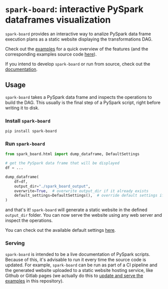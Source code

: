 # `spark-board`: interactive PySpark dataframes visualization

`spark-board` provides an interactive way to analize PySpark data frame execution plans as a static website displaying the transformations DAG.

Check out the [examples](https://alijdens.github.io/spark-board/) for a quick overview of the features (and the corresponding examples source code [here](https://github.com/alijdens/spark-board/tree/v1.0.0/tests/examples/)).

If you intend to develop `spark-board` or run from source, check out the [documentation](https://github.com/alijdens/spark-board/tree/v1.0.0/docs).

## Usage

`spark-board` takes a PySpark data frame and inspects the operations to build the DAG. This usually is the final step of a PySpark script, right before writing it to disk.

### Install `spark-board`

```shell
pip install spark-board
```

### Run `spark-board`

```python
from spark_board.html import dump_dataframe, DefaultSettings

# get the PySpark data frame that will be displayed
df = ...

dump_dataframe(
    df=df,
    output_dir="./spark_board_output",
    overwrite=True,  # overwrite output_dir if it already exists
    default_settings=DefaultSettings(),  # override default settings if desired
)
```

and that's it! `spark-board` will generate a static website in the defined `output_dir` folder. You can now serve the website using any web server and inspect the operations.

You can check out the available default settings [here](https://github.com/alijdens/spark-board/blob/main/spark_board/default_settings.py).

### Serving

`spark-board` is intended to be a live documentation of PySpark scripts. Because of this, it's advisable to run it every time the source code is updated. For example, `spark-board` can be run as part of a CI pipeline and the generated website uploaded to a static website hosting service, like Github or Gitlab pages (we actually do this to [update and serve the examples](https://github.com/alijdens/spark-board/tree/v1.0.0/.github/workflows/deploy-examples.yml) in this repository).
